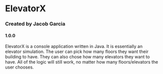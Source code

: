 # ElevatorX
### Created by Jacob Garcia 
#### 1.0.0

ElevatorX is a console application written in Java. It is essentially an elevator simulation. The user can pick how many floors they want their building to have. 
They can also chose how many elevators they want to have.
All of the logic will still work, no matter how many floors/elevators the user chooses. 
